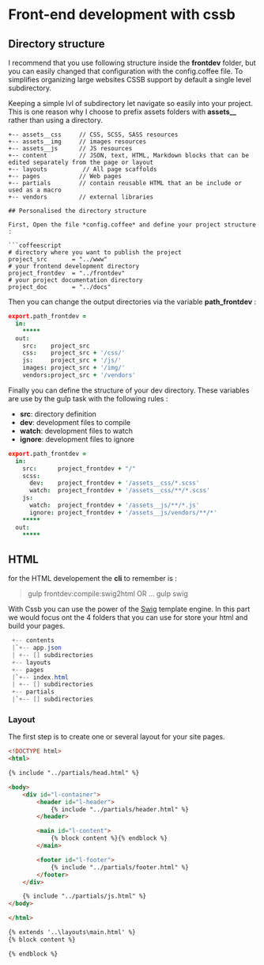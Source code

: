 # Front-end development with cssb

## Directory structure

I recommend that you use following structure inside the __frontdev__ folder, but you can easily changed that configuration with the config.coffee file. To simplifies organizing large websites CSSB support by default a single level subdirectory.

Keeping a simple lvl of subdirectory let navigate so easily into your project. This is one reason why I choose to prefix assets folders with **assets__** rather than using a directory.

```
+-- assets__css     // CSS, SCSS, SASS resources
+-- assets__img     // images resources
+-- assets__js      // JS resources
+-- content         // JSON, text, HTML, Markdown blocks that can be edited separately from the page or layout
+-- layouts          // All page scaffolds
+-- pages           // Web pages
+-- partials        // contain reusable HTML that an be include or used as a macro
+-- vendors         // external libraries

## Personalised the directory structure

First, Open the file *config.coffee* and define your project structure :

```coffeescript
# directory where you want to publish the project
project_src       = "../www"
# your frontend development directory
project_frontdev  = "../frontdev"
# your project documentation directory
project_doc       = "../docs"
```

Then you can change the output directories via the variable **path_frontdev** :

```coffee
export.path_frontdev =
  in:
    *****
  out:
    src:    project_src
    css:    project_src + '/css/'
    js:     project_src + '/js/'
    images: project_src + '/img/'
    vendors:project_src + '/vendors' 
```

Finally you can define the structure of your dev directory. These variables are use by the gulp task with the following rules :

* __src__:      directory definition
* __dev__:      development files to compile
* __watch__:    development files to watch
* __ignore__:   development files to ignore

```coffee
export.path_frontdev =
  in:
    src:      project_frontdev + "/"
    scss:
      dev:    project_frontdev + '/assets__css/*.scss'
      watch:  project_frontdev + '/assets__css/**/*.scss'
    js:
      watch:  project_frontdev + '/assets__js/**/*.js'
      ignore: project_frontdev + '/assets__js/vendors/**/*'
    *****
  out:
    *****
```

## HTML

for the HTML developement the __cli__ to remember is :

> gulp frontdev:compile:swig2html
> OR ...
> gulp swig

With Cssb you can use the power of the [Swig]() template engine. In this part we would focus ont the 4 folders that you can use for store your html and build your pages.

```java
 +-- contents
 |`+-- app.json
 | +-- [] subdirectories
 +-- layouts
 +-- pages
 |`+-- index.html
 | +-- [] subdirectories
 +-- partials
 |`+-- [] subdirectories
```

### Layout

The first step is to create one or several layout for your site pages.

```html
<!DOCTYPE html>
<html>

{% include "../partials/head.html" %}

<body>
    <div id="l-container">
        <header id="l-header">
            {% include "../partials/header.html" %}
        </header>

        <main id="l-content">
            {% block content %}{% endblock %}
        </main>

        <footer id="l-footer">
            {% include "../partials/footer.html" %}
        </footer>
    </div>

    {% include "../partials/js.html" %}
</body>

</html>
```

```html
{% extends '..\layouts\main.html' %}
{% block content %}

{% endblock %}
```